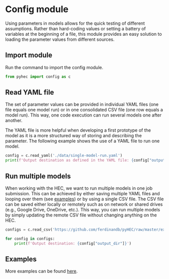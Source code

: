 # Config module

Using parameters in models allows for the quick testing of different assumptions. Rather than hard-coding values or setting a battery of variables at the beginning of a file, this module provides an easy solution to loading the parameter values from different sources. 

## Import module

Run the command to import the config module.

```python
from pyhec import config as c
```

## Read YAML file

The set of parameter values can be provided in individual YAML files (one file equals one model run) or in one consolidated CSV file (one row equals a model run). This way, one code execution can run several models one after another.

The YAML file is more helpful when developing a first prototype of the model as it is a more structured way of storing and describing the parameter. The following example shows the use of a YAML file to run one model.

```python
config = c.read_yaml('./data/single-model-run.yaml')
print(f'Output destination as defined in the YAML file: {config["output_dir"]}')
```

## Run multiple models 

When working with the HEC, we want to run multiple models in one job submission. This can be achieved by either saving multiple YAML files and looping over them (see [examples](https://github.com/ferdinandb/pyHEC/tree/master/examples/config)) or by using a single CSV file. The CSV file can be saved either locally or remotely such as on network or shared drives (e.g., Google Drive, OneDrive, etc.). This way, you can run multiple models by simply updating the remote CSV file without changing anything on the HEC.

```python
configs = c.read_csv('https://github.com/ferdinandb/pyHEC/raw/master/examples/config/data/multiple-model-runs.csv')

for config in configs:
    print(f'Output destination: {config["output_dir"]}')
```

## Examples

More examples can be found [here](https://github.com/ferdinandb/pyHEC/tree/master/examples/config).

